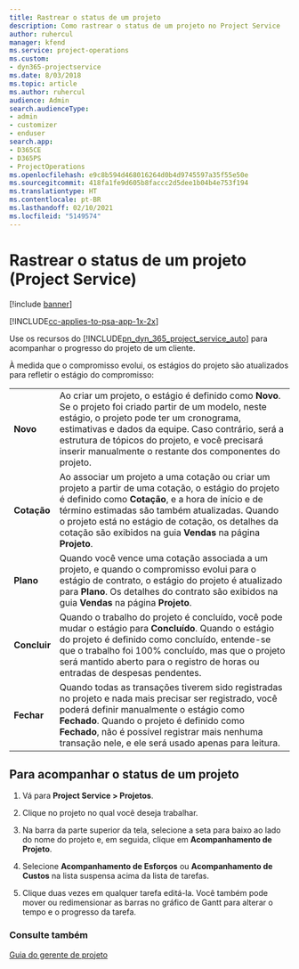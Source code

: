 ```yaml
---
title: Rastrear o status de um projeto
description: Como rastrear o status de um projeto no Project Service
author: ruhercul
manager: kfend
ms.service: project-operations
ms.custom:
- dyn365-projectservice
ms.date: 8/03/2018
ms.topic: article
ms.author: ruhercul
audience: Admin
search.audienceType:
- admin
- customizer
- enduser
search.app:
- D365CE
- D365PS
- ProjectOperations
ms.openlocfilehash: e9c8b594d468016264d0b4d9745597a35f55e50e
ms.sourcegitcommit: 418fa1fe9d605b8faccc2d5dee1b04b4e753f194
ms.translationtype: HT
ms.contentlocale: pt-BR
ms.lasthandoff: 02/10/2021
ms.locfileid: "5149574"
---
```

# <a name="track-a-projects-status-project-service"></a>Rastrear o status de um projeto (Project Service)

[!include [banner](../includes/psa-now-project-operations.md)]

[!INCLUDE[cc-applies-to-psa-app-1x-2x](../includes/cc-applies-to-psa-app-1x-2x.md)]

Use os recursos do [!INCLUDE[pn_dyn_365_project_service_auto](../includes/pn-dyn-365-project-service-auto.md)] para acompanhar o progresso do projeto de um cliente.  

À medida que o compromisso evolui, os estágios do projeto são atualizados para refletir o estágio do compromisso:  


|              |                                                                                                                                                                                                                                                                                                  |
|--------------|--------------------------------------------------------------------------------------------------------------------------------------------------------------------------------------------------------------------------------------------------------------------------------------------------|
|   **Novo**    | Ao criar um projeto, o estágio é definido como **Novo**. Se o projeto foi criado partir de um modelo, neste estágio, o projeto pode ter um cronograma, estimativas e dados da equipe. Caso contrário, será a estrutura de tópicos do projeto, e você precisará inserir manualmente o restante dos componentes do projeto. |
|  **Cotação**   |      Ao associar um projeto a uma cotação ou criar um projeto a partir de uma cotação, o estágio do projeto é definido como **Cotação**, e a hora de início e de término estimadas são também atualizadas. Quando o projeto está no estágio de cotação, os detalhes da cotação são exibidos na guia **Vendas** na página **Projeto**.      |
|   **Plano**   |                                     Quando você vence uma cotação associada a um projeto, e quando o compromisso evolui para o estágio de contrato, o estágio do projeto é atualizado para **Plano**. Os detalhes do contrato são exibidos na guia **Vendas** na página **Projeto**.                                      |
| **Concluir** |                    Quando o trabalho do projeto é concluído, você pode mudar o estágio para **Concluído**. Quando o estágio do projeto é definido como concluído, entende-se que o trabalho foi 100% concluído, mas que o projeto será mantido aberto para o registro de horas ou entradas de despesas pendentes.                     |
|  **Fechar**   |           Quando todas as transações tiverem sido registradas no projeto e nada mais precisar ser registrado, você poderá definir manualmente o estágio como **Fechado**. Quando o projeto é definido como **Fechado**, não é possível registrar mais nenhuma transação nele, e ele será usado apenas para leitura.           |

## <a name="to-track-a-projects-status"></a>Para acompanhar o status de um projeto  

1.  Vá para **Project Service > Projetos**.  

2.  Clique no projeto no qual você deseja trabalhar.  

3.  Na barra da parte superior da tela, selecione a seta para baixo ao lado do nome do projeto e, em seguida, clique em **Acompanhamento de Projeto**.  

4.  Selecione **Acompanhamento de Esforços** ou **Acompanhamento de Custos** na lista suspensa acima da lista de tarefas.  

5.  Clique duas vezes em qualquer tarefa editá-la. Você também pode mover ou redimensionar as barras no gráfico de Gantt para alterar o tempo e o progresso da tarefa.  

### <a name="see-also"></a>Consulte também  
 [Guia do gerente de projeto](../psa/project-manager-guide.md)

